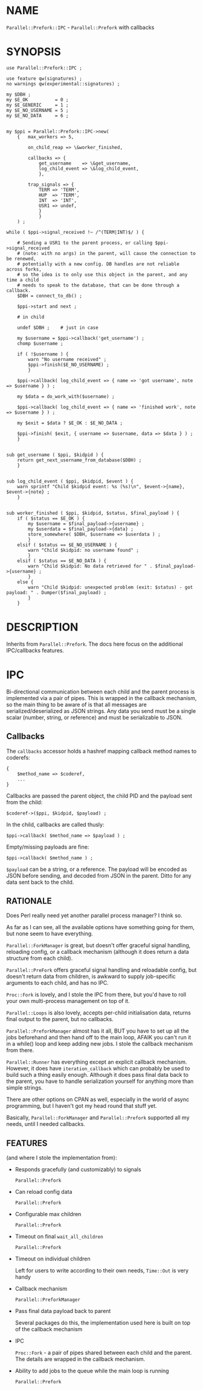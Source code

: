 # NAME

`Parallel::Prefork::IPC` - `Parallel::Prefork` with callbacks

# SYNOPSIS

    use Parallel::Prefork::IPC ;

    use feature qw(signatures) ;
    no warnings qw(experimental::signatures) ;

    my $DBH ;
    my $E_OK          = 0 ;
    my $E_GENERIC     = 1 ;
    my $E_NO_USERNAME = 5 ;
    my $E_NO_DATA     = 6 ;


    my $ppi = Parallel::Prefork::IPC->new(
        {   max_workers => 5,

            on_child_reap => \&worker_finished,

            callbacks => {
                get_username    => \&get_username,
                log_child_event => \&log_child_event,
                },

            trap_signals => {
                TERM => 'TERM',
                HUP  => 'TERM',
                INT  => 'INT',
                USR1 => undef,
                }
                }
        ) ;

    while ( $ppi->signal_received !~ /^(TERM|INT)$/ ) {

        # Sending a USR1 to the parent process, or calling $ppi->signal_received
        # (note: with no args) in the parent, will cause the connection to be renewed,
        # potentially with a new config. DB handles are not reliable across forks,
        # so the idea is to only use this object in the parent, and any time a child
        # needs to speak to the database, that can be done through a callback.
        $DBH = connect_to_db() ;

        $ppi->start and next ;

        # in child

        undef $DBH ;    # just in case

        my $username = $ppi->callback('get_username') ;
        chomp $username ;

        if ( !$username ) {
            warn "No username received" ;
            $ppi->finish($E_NO_USERNAME) ;
            }

        $ppi->callback( log_child_event => { name => 'got username', note => $username } ) ;

        my $data = do_work_with($username) ;

        $ppi->callback( log_child_event => { name => 'finished work', note => $username } ) ;

        my $exit = $data ? $E_OK : $E_NO_DATA ;

        $ppi->finish( $exit, { username => $username, data => $data } ) ;
        }


    sub get_username ( $ppi, $kidpid ) {
        return get_next_username_from_database($DBH) ;
        }


    sub log_child_event ( $ppi, $kidpid, $event ) {
        warn sprintf "Child $kidpid event: %s (%s)\n", $event->{name}, $event->{note} ;
        }


    sub worker_finished ( $ppi, $kidpid, $status, $final_payload ) {
        if ( $status == $E_OK ) {
            my $username = $final_payload->{username} ;
            my $userdata = $final_payload->{data} ;
            store_somewhere( $DBH, $username => $userdata ) ;
            }
        elsif ( $status == $E_NO_USERNAME ) {
            warn "Child $kidpid: no username found" ;
            }
        elsif ( $status == $E_NO_DATA ) {
            warn "Child $kidpid: No data retrieved for " . $final_payload->{username} ;
            }
        else {
            warn "Child $kidpid: unexpected problem (exit: $status) - got payload: " . Dumper($final_payload) ;
            }
        }

# DESCRIPTION

Inherits from `Parallel::Prefork`. The docs here focus on the additional IPC/callbacks features.

# IPC

Bi-directional communication between each child and the parent process is implemented via
a pair of pipes. This is wrapped in the callback mechanism, so the main thing to
be aware of is that all messages are serialized/deserialized as JSON strings.
Any data you send must be a single scalar (number, string, or reference) and must be
serializable to JSON.

## Callbacks

The `callbacks` accessor holds a hashref mapping callback method names to coderefs:

    {
        $method_name => $coderef,
        ...
    }

Callbacks are passed the parent object, the child PID and the payload sent from the child:

    $coderef->($ppi, $kidpid, $payload) ;

In the child, callbacks are called thusly:

    $ppi->callback( $method_name => $payload ) ;

Empty/missing payloads are fine:

    $ppi->callback( $method_name ) ;

`$payload` can be a string, or a reference. The payload will be encoded as JSON
before sending, and decoded from JSON in the parent. Ditto for any
data sent back to the child.

## RATIONALE

Does Perl really need yet another parallel process manager? I think so.

As far as I can see, all the available options have something going for them, but
none seem to have everything.

`Parallel::ForkManager` is great, but doesn't offer graceful signal handling, reloading
config, or a callback mechanism (although it does return a data structure from each child).

`Parallel::PreFork` offers graceful signal handling and reloadable config, but doesn't
return data from children, is awkward to supply job-specific arguments to each child,
and has no IPC.

`Proc::Fork` is lovely, and I stole the IPC from there, but you'd have to roll your own
multi-process management on top of it.

`Parallel::Loops` is also lovely, accepts per-child initialisation data,
returns final output to the parent, but no callbacks.

`Parallel::PreforkManager` almost has it all, BUT you have to set up all the jobs
beforehand and then hand off to the main loop, AFAIK you can't run it in a while()
loop and keep adding new jobs. I stole the callback mechanism from there.

`Parallel::Runner` has everything except an explicit callback mechanism. However, it
does have `iteration_callback` which can probably be used to build such a thing
easily enough. Although it does pass final data back to the parent, you have to
handle serialization yourself for anything more than simple strings.

There are other options on CPAN as well, especially in the world of async programming,
but I haven't got my head round that stuff yet.

Basically, `Parallel::ForkManager` and `Parallel::Prefork` supported all my
needs, until I needed callbacks.

## FEATURES

(and where I stole the implementation from):

- Responds gracefully (and customizably) to signals

    `Parallel::Prefork`

- Can reload config data

    `Parallel::Prefork`

- Configurable max children

    `Parallel::Prefork`

- Timeout on final `wait_all_children`

    `Parallel::Prefork`

- Timeout on individual children

    Left for users to write according to their own needs, `Time::Out` is very handy

- Callback mechanism

    `Parallel::PreforkManager`

- Pass final data payload back to parent

    Several packages do this, the implementation used here is built on top of the callback mechanism

- IPC

    `Proc::Fork` - a pair of pipes shared between each child and the parent. The details are wrapped in the callback mechanism.

- Ability to add jobs to the queue while the main loop is running

    `Parallel::Prefork`
